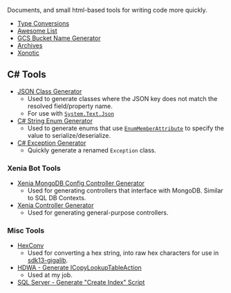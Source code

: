 Documents, and small html-based tools for writing code more quickly.

- [Type Conversions](Type%20Conversions)
- [Awesome List](Awesome)
- [GCS Bucket Name Generator](gcs-bucketname-generator.html)
- [Archives](Archives)
- [Xonotic](xonotic)

## C# Tools
- [JSON Class Generator](typegen.html)
  * Used to generate classes where the JSON key does not match the resolved field/property name.
  * For use with [`System.Text.Json`](https://learn.microsoft.com/en-us/dotnet/api/system.text.json)
- [C# String Enum Generator](enumgen.html)
  * Used to generate enums that use [`EnumMemberAttribute`](https://learn.microsoft.com/en-us/dotnet/api/system.runtime.serialization.enummemberattribute) to specify the value to serialize/deserialize.
- [C# Exception Generator](csharp-exception-generator.html)
  * Quickly generate a renamed `Exception` class.

### Xenia Bot Tools
- [Xenia MongoDB Config Controller Generator](xenia-discord-configgen.html)
  * Used for generating controllers that interface with MongoDB. Similar to SQL DB Contexts.
- [Xenia Controller Generator](xenia-discord-controllergen.html)
  * Used for generating general-purpose controllers.

### Misc Tools
- [HexConv](HexConv.html)
  * Used for converting a hex string, into raw hex characters for use in [sdk13-gigalib](https://github.com/openfortress/sdk13-gigalib).
- [HDWA - Generate ICopyLookupTableAction](hdwa-csharp-copylookuptableaction.html)
  * Used at my job.
- [SQL Server - Generate "Create Index" Script](mssql-create-index.html)